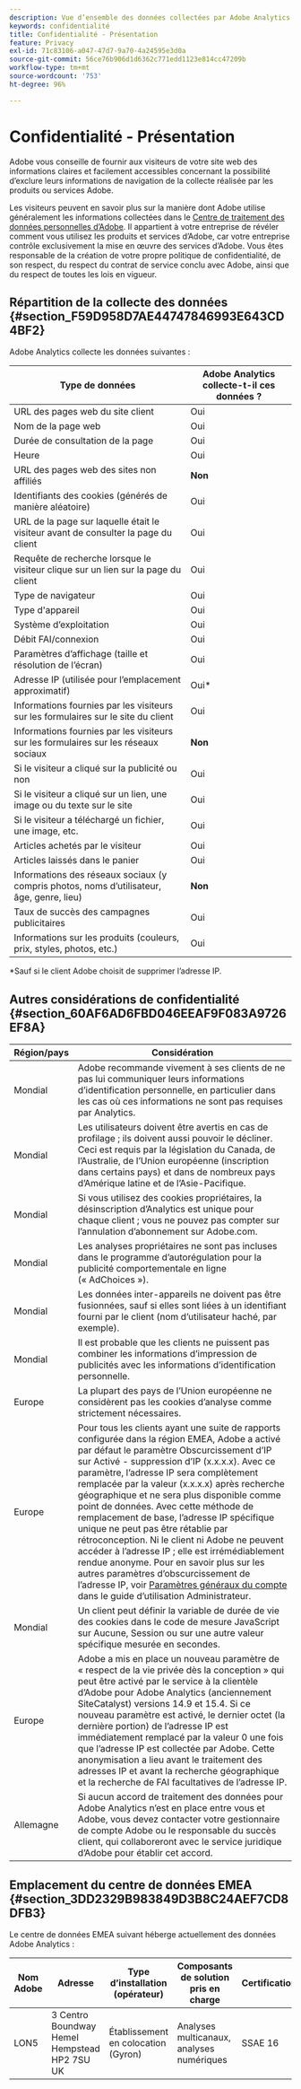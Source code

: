 ```yaml
---
description: Vue d’ensemble des données collectées par Adobe Analytics et autres considérations sur la confidentialité.
keywords: confidentialité
title: Confidentialité - Présentation
feature: Privacy
exl-id: 71c83106-a047-47d7-9a70-4a24595e3d0a
source-git-commit: 56ce76b906d1d6362c771edd1123e814cc47209b
workflow-type: tm+mt
source-wordcount: '753'
ht-degree: 96%

---
```


# Confidentialité - Présentation

Adobe vous conseille de fournir aux visiteurs de votre site web des informations claires et facilement accessibles concernant la possibilité d’exclure leurs informations de navigation de la collecte réalisée par les produits ou services Adobe.

Les visiteurs peuvent en savoir plus sur la manière dont Adobe utilise généralement les informations collectées dans le [Centre de traitement des données personnelles d’Adobe](https://www.adobe.com/fr/privacy.html). Il appartient à votre entreprise de révéler comment vous utilisez les produits et services d’Adobe, car votre entreprise contrôle exclusivement la mise en œuvre des services d’Adobe. Vous êtes responsable de la création de votre propre politique de confidentialité, de son respect, du respect du contrat de service conclu avec Adobe, ainsi que du respect de toutes les lois en vigueur.

## Répartition de la collecte des données {#section_F59D958D7AE44747846993E643CD4BF2}

Adobe Analytics collecte les données suivantes :

| Type de données | Adobe Analytics collecte-t-il ces données ? |
|---|---|
| URL des pages web du site client | Oui |
| Nom de la page web | Oui |
| Durée de consultation de la page | Oui |
| Heure | Oui |
| URL des pages web des sites non affiliés | **Non** |
| Identifiants des cookies (générés de manière aléatoire) | Oui |
| URL de la page sur laquelle était le visiteur avant de consulter la page du client | Oui |
| Requête de recherche lorsque le visiteur clique sur un lien sur la page du client | Oui |
| Type de navigateur | Oui |
| Type d&#39;appareil | Oui |
| Système d’exploitation | Oui |
| Débit FAI/connexion | Oui |
| Paramètres d’affichage (taille et résolution de l’écran) | Oui |
| Adresse IP (utilisée pour l’emplacement approximatif) | Oui&#42; |
| Informations fournies par les visiteurs sur les formulaires sur le site du client | Oui |
| Informations fournies par les visiteurs sur les formulaires sur les réseaux sociaux | **Non** |
| Si le visiteur a cliqué sur la publicité ou non | Oui |
| Si le visiteur a cliqué sur un lien, une image ou du texte sur le site | Oui |
| Si le visiteur a téléchargé un fichier, une image, etc. | Oui |
| Articles achetés par le visiteur | Oui |
| Articles laissés dans le panier | Oui |
| Informations des réseaux sociaux (y compris photos, noms d’utilisateur, âge, genre, lieu) | **Non** |
| Taux de succès des campagnes publicitaires | Oui |
| Informations sur les produits (couleurs, prix, styles, photos, etc.) | Oui |

&#42;Sauf si le client Adobe choisit de supprimer l’adresse IP.

## Autres considérations de confidentialité {#section_60AF6AD6FBD046EEAF9F083A9726EF8A}

| Région/pays | Considération |
|--- |--- |
| Mondial | Adobe recommande vivement à ses clients de ne pas lui communiquer leurs informations d’identification personnelle, en particulier dans les cas où ces informations ne sont pas requises par Analytics. |
| Mondial | Les utilisateurs doivent être avertis en cas de profilage ; ils doivent aussi pouvoir le décliner. Ceci est requis par la législation du Canada, de l’Australie, de l’Union européenne (inscription dans certains pays) et dans de nombreux pays d’Amérique latine et de l’Asie-Pacifique. |
| Mondial | Si vous utilisez des cookies propriétaires, la désinscription d’Analytics est unique pour chaque client ; vous ne pouvez pas compter sur l’annulation d’abonnement sur Adobe.com. |
| Mondial | Les analyses propriétaires ne sont pas incluses dans le programme d’autorégulation pour la publicité comportementale en ligne (« AdChoices »). |
| Mondial | Les données inter-appareils ne doivent pas être fusionnées, sauf si elles sont liées à un identifiant fourni par le client (nom d’utilisateur haché, par exemple). |
| Mondial | Il est probable que les clients ne puissent pas combiner les informations d’impression de publicités avec les informations d’identification personnelle. |
| Europe | La plupart des pays de l’Union européenne ne considèrent pas les cookies d’analyse comme strictement nécessaires. |
| Europe | Pour tous les clients ayant une suite de rapports configurée dans la région EMEA, Adobe a activé par défaut le paramètre Obscurcissement d’IP sur Activé - suppression d’IP (x.x.x.x). Avec ce paramètre, l’adresse IP sera complètement remplacée par la valeur (x.x.x.x) après recherche géographique et ne sera plus disponible comme point de données. Avec cette méthode de remplacement de base, l’adresse IP spécifique unique ne peut pas être rétablie par rétroconception. Ni le client ni Adobe ne peuvent accéder à l’adresse IP ; elle est irrémédiablement rendue anonyme. Pour en savoir plus sur les autres paramètres d’obscurcissement de l’adresse IP, voir [Paramètres généraux du compte](/help/admin/admin/c-manage-report-suites/c-edit-report-suites/general/general-acct-settings-admin.md) dans le guide d’utilisation Administrateur. |
| Mondial | Un client peut définir la variable de durée de vie des cookies dans le code de mesure JavaScript sur Aucune, Session ou sur une autre valeur spécifique mesurée en secondes. |
| Europe | Adobe a mis en place un nouveau paramètre de « respect de la vie privée dès la conception » qui peut être activé par le service à la clientèle d’Adobe pour Adobe Analytics (anciennement SiteCatalyst) versions 14.9 et 15.4. Si ce nouveau paramètre est activé, le dernier octet (la dernière portion) de l’adresse IP est immédiatement remplacé par la valeur 0 une fois que l’adresse IP est collectée par Adobe. Cette anonymisation a lieu avant le traitement des adresses IP et avant la recherche géographique et la recherche de FAI facultatives de l’adresse IP. |
| Allemagne | Si aucun accord de traitement des données pour Adobe Analytics n’est en place entre vous et Adobe, vous devez contacter votre gestionnaire de compte Adobe ou le responsable du succès client, qui collaboreront avec le service juridique d’Adobe pour établir cet accord. |

## Emplacement du centre de données EMEA {#section_3DD2329B983849D3B8C24AEF7CD8DFB3}

Le centre de données EMEA suivant héberge actuellement des données Adobe Analytics :

| Nom Adobe | Adresse | Type d’installation (opérateur) | Composants de solution pris en charge | Certifications |
|--- |--- |--- |--- |--- |
| LON5 | 3 Centro  Boundway Hemel Hempstead HP2 7SU UK | Établissement en colocation (Gyron) | Analyses multicanaux, analyses numériques | SSAE 16 |